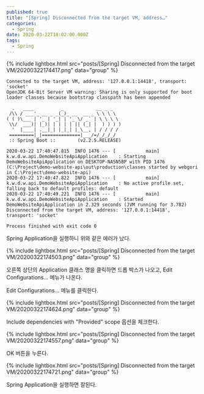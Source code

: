 ```yaml
---
published: true
title: "[Spring] Disconnected from the target VM, address…"
categories:
  - Spring
date: 2020-03-22T18:02:00.000Z
tags:
  - Spring
---
```


{% include lightbox.html src="posts/[Spring] Disconnected from the target VM/20200322174417.png" data="group" %}

```
Connected to the target VM, address: '127.0.0.1:14418', transport: 'socket'
OpenJDK 64-Bit Server VM warning: Sharing is only supported for boot loader classes because bootstrap classpath has been appended

  .   ____          _            __ _ _
 /\\ / ___'_ __ _ _(_)_ __  __ _ \ \ \ \
( ( )\___ | '_ | '_| | '_ \/ _` | \ \ \ \
 \\/  ___)| |_)| | | | | || (_| |  ) ) ) )
  '  |____| .__|_| |_|_| |_\__, | / / / /
 =========|_|==============|___/=/_/_/_/
 :: Spring Boot ::        (v2.2.5.RELEASE)

2020-03-22 17:40:47.815  INFO 1476 --- [           main] k.w.d.w.api.DemoWebsiteApiApplication    : Starting DemoWebsiteApiApplication on DESKTOP-NA5N5BP with PID 1476 (C:\Project\demo-website-api\out\production\classes started by webgori in C:\Project\demo-website-api)
2020-03-22 17:40:47.822  INFO 1476 --- [           main] k.w.d.w.api.DemoWebsiteApiApplication    : No active profile set, falling back to default profiles: default
2020-03-22 17:40:49.221  INFO 1476 --- [           main] k.w.d.w.api.DemoWebsiteApiApplication    : Started DemoWebsiteApiApplication in 2.329 seconds (JVM running for 3.782)
Disconnected from the target VM, address: '127.0.0.1:14418', transport: 'socket'

Process finished with exit code 0
```

Spring Application을 실행하니 위와 같은 에러가 났다.

{% include lightbox.html src="posts/[Spring] Disconnected from the target VM/20200322174503.png" data="group" %}

오른쪽 상단의 Application 클래스 명을 클릭하면 드롭 박스가 나오고, Edit Configurations… 메뉴가 나온다.

Edit Configurations… 메뉴를 클릭한다.

{% include lightbox.html src="posts/[Spring] Disconnected from the target VM/20200322174624.png" data="group" %}

Include dependencies with "Provided" scope 옵션을 체크한다.

{% include lightbox.html src="posts/[Spring] Disconnected from the target VM/20200322174557.png" data="group" %}

OK 버튼을 누른다.

{% include lightbox.html src="posts/[Spring] Disconnected from the target VM/20200322174721.png" data="group" %}

Spring Application을 실행하면 잘된다.